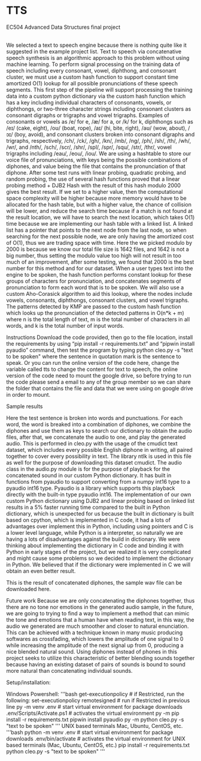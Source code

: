 # TTS
EC504 Advanced Data Structures final project

<br/>
We selected a text to speech engine because there is nothing quite like it suggested in the example project list. Text to speech via concatenative speech synthesis is an algorithmic approach to this problem without using machine learning. To perform signal processing on the training data of speech including every consonant, vowel, diphthong, and consonant cluster, we must use a custom hash function to support constant time amortized O(1) lookup for all possible pronunciations of these speech segments. This first step of the pipeline will support processing the training data into a custom python dictionary via the custom hash function which has a key including individual characters of consonants, vowels, or diphthongs, or two-three character strings including consonant clusters as consonant digraphs or trigraphs and vowel trigraphs. Examples of consonants or vowels as /e/ for e, /æ/ for a, or /k/ for k, diphthongs such as /eɪ/ (cake, eight), /oʊ/ (boat, rope), /aɪ/ (hi, bite, right), /aʊ/ (wow, about), /ɔɪ/ (boy, avoid), and consonant clusters broken into consonant digraphs and trigraphs, respectively, /ch/, /ck/, /gh/, /kn/, /mb/, /ng/, /ph/, /sh/, /th/, /wh/, /wr/, and /nth/, /sch/, /scr/, /shr/, /spl/, /spr/, /squ/, /str/, /thr/, vowel trigraphs including /eau/, /eou/, /iou/. 
We are using a hashtable to store our voice file of pronunciations, with keys being the possible combinations of diphones, and value being the file that contains the pronunciation of that diphone. After some test runs with linear probing, quadratic probing, and random probing, the use of several hash functions proved that a linear probing method + DJB2 Hash with the result of this hash modulo 2000 gives the best result. If we set to a higher value, then the computational space complexity will be higher because more memory would have to be allocated for the hash table, but with a higher value, the chance of collision will be lower, and reduce the search time because if a match is not found at the result location, we will have to search the next location, which takes O(1) time because we are implementing our hash table with a linked list. A linked list has a pointer that points to the next node from the last node, so when searching for the next possible node, we are only having the amortized cost of O(1),  thus we are trading space with time. Here the we picked modulo by 2000 is because we know our total file size is 1642 files, and 1642 is not a big number, thus setting the modulo value too high will not result in too much of an improvement, after some testing, we found that 2000 is the best number for this method and for our dataset. 
	When a user types text into the engine to be spoken, the hash function performs constant lookup for these groups of characters for pronunciation, and concatenates segments of pronunciation to form each word that is to be spoken. We will also use a custom Aho-Corasick algorithm to aid this lookup, where the nodes include vowels, consonants, diphthongs, consonant clusters, and vowel trigraphs. The patterns detected by KMP are passed to the custom hash function which looks up the pronunciation of the detected patterns in O(n*k + m) where n is the total length of text, m is the total number of characters in all words, and k is the total number of input words.



Instructions 
Download the code provided, then go to the file location, install the requirements by using “pip install -r requirements.txt” and “pipwin install pyaudio” command, then test the program by typing python cleo.py -s "text to be spoken" where the sentence in quotation mark is the sentence to speak. Or you can run the online version of the code here, change the variable called tts to change the content for text to speech, the online version of the code need to mount the google drive, so before trying to run the code please send a email to any of the group member so we can share the folder that contains the file and data that we were using on google drive in order to mount. 

Sample results

Here the test sentence is broken into words and punctuations. For each word, the word is breaked into a combination of diphones, we combine the diphones and use them as keys to search our dictionary to obtain the audio files, after that, we concatenate the audio to one, and play the generated audio. This is performed in cleo.py with the usage of the cmudict text dataset, which includes every possible English diphone in writing, all paired together to cover every possibility in text. The library ntlk is used in this file as well for the purpose of downloading this dataset cmudict. The audio class in the audio.py module is for the purpose of playback for the concatenated sound in our custom Python dictionary. It has built in functions from pyaudio to support converting from a numpy int16 type to a pyaudio int16 type. Pyaudio is a library which supports this playback directly with the built-in type pyaudio int16.
The implementation of our own custom Python dictionary using DJB2 and linear probing based on linked list results in a 5% faster running time compared to the built in Python dictionary, which is unexpected for us because the built in dictionary is built based on cpython, which is implemented in C code, it had a lots of advantages over implement this in Python, including using pointers and C is a lower level language, while Python is a interpreter, so naturally we are having a lots of disadvantages against the build in dictionary. We were thinking about implementing the dictionary in C code and binding it with Python in early stages of the project, but we realized it is very complicated and might cause some problems so we decided to implement the dictionary in Python. We believed that if the dictionary were implemented in C we will obtain an even better result.

This is the result of concatenated diphones, the sample wav file can be downloaded here.



Future work
Because we are only concatenating the diphones together, thus there are no tone nor emotions in the generated audio sample, in the future, we are going to trying to find a way to implement a method that can mimic the tone and emotions that a human have when reading text, in this way, the audio we generated are much smoother and closer to natural enunciation. This can be achieved with a technique known in many music producing softwares as crossfading, which lowers the amplitude of one signal to 0 while increasing the amplitude of the next signal up from 0, producing a nice blended natural sound. Using diphones instead of phones in this project seeks to utilize this characteristic of better blending sounds together because having an existing dataset of pairs of sounds is bound to sound more natural than concatenating individual sounds.


Setup/installation:

Windows Powershell:
'''bash
get-executionpolicy # if Restricted, run the following:
set-executionpolicy remotesigned # run if Restricted in previous line
py -m venv .env  # start virtual environment for package downloads
.env/Scripts/Activate.ps1 # activates the virtual environment
py -m pip install -r requirements.txt
pipwin install pyaudio
py -m python cleo.py -s "text to be spoken"
'''
UNIX based terminals Mac, Ubuntu, CentOS, etc.
'''bash
python -m venv .env # start virtual environment for package downloads 
.env/bin/activate # activates the virtual environment for UNIX based terminals (Mac, Ubuntu, CentOS, etc.)
pip install -r requirements.txt
python cleo.py -s "text to be spoken"
'''
